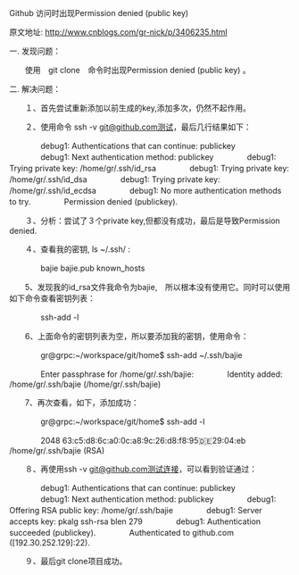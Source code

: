 Github 访问时出现Permission denied (public key)

原文地址: http://www.cnblogs.com/gr-nick/p/3406235.html


一. 发现问题：

　　使用　git clone　命令时出现Permission denied (public key) 。

二. 解决问题：

　　１、首先尝试重新添加以前生成的key,添加多次，仍然不起作用。

　　２、使用命令 ssh -v git@github.com测试，最后几行结果如下：　　　

　　　　debug1: Authentications that can continue: publickey
　　　　debug1: Next authentication method: publickey
　　　　debug1: Trying private key: /home/gr/.ssh/id_rsa
　　　　debug1: Trying private key: /home/gr/.ssh/id_dsa
　　　　debug1: Trying private key: /home/gr/.ssh/id_ecdsa
　　　　debug1: No more authentication methods to try.
　　　　Permission denied (publickey).

　　３、分析：尝试了３个private key,但都没有成功，最后是导致Permission denied.

　　４、查看我的密钥, ls ~/.ssh/ :

　　　　bajie  bajie.pub  known_hosts　　　　

　　5、发现我的id_rsa文件我命令为bajie,　所以根本没有使用它。同时可以使用如下命令查看密钥列表：

　　　　ssh-add -l

　　6、上面命令的密钥列表为空，所以要添加我的密钥，使用命令：

　　　　gr@grpc:~/workspace/git/home$ ssh-add ~/.ssh/bajie

　　　　Enter passphrase for /home/gr/.ssh/bajie: 
　　　　Identity added: /home/gr/.ssh/bajie (/home/gr/.ssh/bajie)

　　7、再次查看，如下，添加成功：

　　　　gr@grpc:~/workspace/git/home$ ssh-add -l

　　　　2048 63:c5:d8:6c:a0:0c:a8:9c:26:d8:f8:95:de:29:04:eb /home/gr/.ssh/bajie (RSA)

　　８、再使用ssh -v git@github.com测试连接，可以看到验证通过：

　　　　debug1: Authentications that can continue: publickey
　　　　debug1: Next authentication method: publickey
　　　　debug1: Offering RSA public key: /home/gr/.ssh/bajie
　　　　debug1: Server accepts key: pkalg ssh-rsa blen 279
　　　　debug1: Authentication succeeded (publickey).
　　　　Authenticated to github.com ([192.30.252.129]:22).

　　９、最后git clone项目成功。
